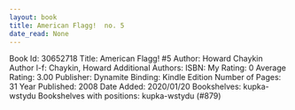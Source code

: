 ```yaml
---
layout: book
title: American Flagg!  no. 5
date_read: None
---
```


Book Id: 30652718
Title: American Flagg! #5
Author: Howard Chaykin
Author l-f: Chaykin, Howard
Additional Authors: 
ISBN: 
My Rating: 0
Average Rating: 3.00
Publisher: Dynamite
Binding: Kindle Edition
Number of Pages: 31
Year Published: 2008
Date Added: 2020/01/20
Bookshelves: kupka-wstydu
Bookshelves with positions: kupka-wstydu (#879)

